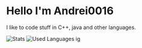 # Hello I'm Andrei0016

I like to code stuff in C++, java and other languages.


![Stats](https://github-readme-stats.vercel.app/api?username=Andrei0016&theme=github_dark&custom_title=My%20Github%20Stats)
![Used Languages ig](https://github-readme-stats.vercel.app/api/top-langs/?username=Andrei0016&langs_count=4&theme=github_dark&layout=compact)
